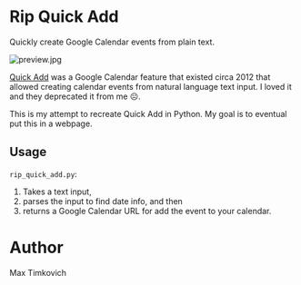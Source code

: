 # Rip Quick Add

Quickly create Google Calendar events from plain text.

![preview.jpg](https://raw.githubusercontent.com/mtimkovich/rip_quick_add/main/preview.jpg)

[Quick Add][article] was a Google Calendar feature that existed circa 2012 that allowed creating calendar events from natural language text input. I loved it and they deprecated it from me ☹️.

This is my attempt to recreate Quick Add in Python. My goal is to eventual put this in a webpage.

## Usage

`rip_quick_add.py`:
1. Takes a text input,
2. parses the input to find date info, and then
3. returns a Google Calendar URL for add the event to your calendar.

# Author

Max Timkovich

[article]: https://gsuitetips.com/tips/calendar/use-quick-add-to-speed-up-google-calendar-entries/
